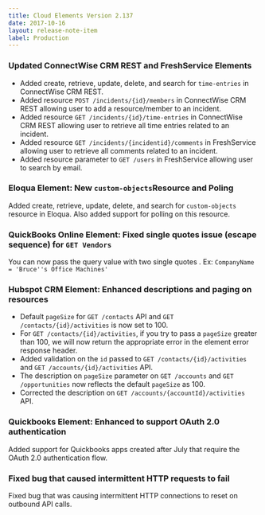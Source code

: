 ```yaml
---
title: Cloud Elements Version 2.137
date: 2017-10-16
layout: release-note-item
label: Production
---
```


### Updated ConnectWise CRM REST and FreshService Elements

* Added create, retrieve, update, delete, and search for `time-entries` in ConnectWise CRM REST.
* Added resource `POST /incidents/{id}/members` in ConnectWise CRM REST allowing user to add a resource/member to an incident.
* Added resource `GET /incidents/{id}/time-entries` in ConnectWise CRM REST allowing user to retrieve all time entries related to an incident.
* Added resource `GET /incidents/{incidentid}/comments` in FreshService allowing user to retrieve all comments related to an incident.
* Added resource parameter to `GET /users` in FreshService allowing user to search by email.


### Eloqua Element: New `custom-objects`Resource and Poling

Added create, retrieve, update, delete, and search for `custom-objects` resource in Eloqua.
Also added support for polling on this resource.

### QuickBooks Online Element: Fixed single quotes issue (escape sequence) for  `GET Vendors`

You can now pass the query value with two single quotes .
Ex: `CompanyName = 'Bruce''s Office Machines'`

### Hubspot CRM Element: Enhanced descriptions and paging on  resources

* Default `pageSize` for `GET /contacts` API and `GET /contacts/{id}/activities` is now set to 100.
* For `GET /contacts/{id}/activities`, if you try to pass a `pageSize` greater than 100, we will now return the appropriate error in the element error response header.
* Added validation on the `id` passed to `GET /contacts/{id}/activities` and `GET /accounts/{id}/activities` API.
* The description on `pageSize` parameter on `GET /accounts` and `GET /opportunities` now reflects the default `pageSize` as 100.
* Corrected the description on `GET /accounts/{accountId}/activities` API.

### Quickbooks Element: Enhanced to support OAuth 2.0 authentication

Added support for Quickbooks apps created after July that require the OAuth 2.0 authentication flow.

### Fixed bug that caused intermittent HTTP requests to fail

Fixed bug that was causing intermittent HTTP connections to reset on outbound API calls.
